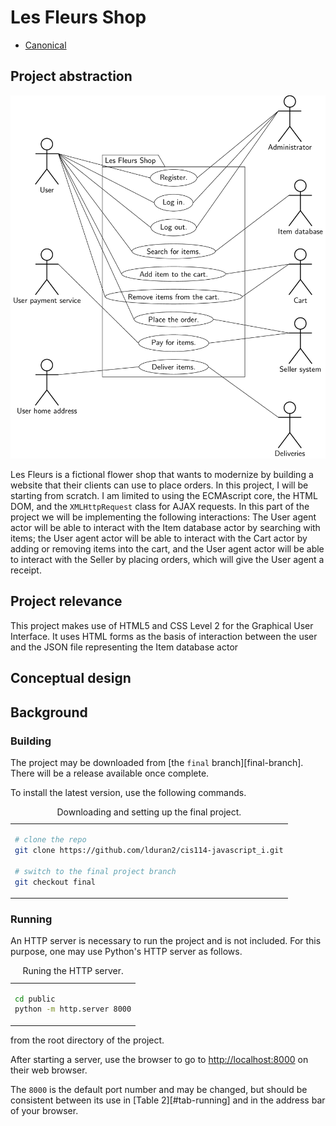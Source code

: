 # Les Fleurs Shop

* [Canonical][canonical]

## Project abstraction

[![UML Use Case Diagram][uml-usecase-img]][uml-usecase-doc]

Les Fleurs is a fictional flower shop that wants to modernize by building a website that their clients can use to place orders.  In this project, I will be starting from scratch.  I am limited to using the ECMAscript core, the HTML DOM, and the `XMLHttpRequest` class for AJAX requests.  In this part of the project we will be implementing the following interactions:  The User agent actor will be able to interact with the Item database actor by searching with items;  the User agent actor will be able to interact with the Cart actor by adding or removing items into the cart, and the User agent actor will be able to interact with the Seller by placing orders, which will give the User agent a receipt.

## Project relevance

This project makes use of HTML5 and CSS Level 2 for the Graphical User Interface.  It uses HTML forms as the basis of interaction between the user and the JSON file representing the Item database actor 

## Conceptual design

## Background

### Building

The project may be downloaded from [the <code>final</code> branch][final-branch].  There will be a release available once complete.

To install the latest version, use the following commands.

<table id='tab-building'>
<caption>Downloading and setting up the final project.</caption>
<tr>
<td>

```bash
# clone the repo
git clone https://github.com/lduran2/cis114-javascript_i.git

# switch to the final project branch
git checkout final
```

</td>
</tr>
</table>

### Running

An HTTP server is necessary to run the project and is not included. For this purpose, one may use Python's HTTP server as follows.

<table id='tab-running'>
<caption>Runing the HTTP server.</caption>
<tr>
<td>

```sh
cd public
python -m http.server 8000
```

</td>
</tr>
</table>
  
from the root directory of the project.

After starting a server, use the browser to go to <http://localhost:8000> on their web browser.

The `8000` is the default port number and may be changed, but should be consistent between its use in [Table 2][#tab-running] and in the address bar of your browser.

[canonical]: https://github.com/lduran2/cis114-javascript_i/tree/PROPOSAL-final/doc/proposal#readme "Canonical link to this PROPOSAL"

[uml-usecase-img]: uml-usecase-diagram.png "The service is a contract between the user, their payment service and home address to/from the administrator, item database, cart, the seller and deliveries department."
[uml-usecase-doc]: uml-usecase-diagram.pdf

[final-final]: https://github.com/lduran2/cis114-javascript_i/tree/final
